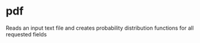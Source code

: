 # pdf
Reads an input text file and creates probability distribution functions for all requested fields

